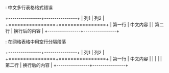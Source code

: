 : 中文多行表格格式错误

+----------------+----------------+
| 列1            | 列2            |
+================+================+
| 第一行         | 中文内容       |
| 第二行         | 换行后的内容   |
+----------------+----------------+

: 在网格表格中用空行分隔段落

+----------------+----------------+
| 列1            | 列2            |
+================+================+
| 第一行         | 中文内容       |
|                |                |
| 第二行         | 换行后的内容   |
+----------------+----------------+